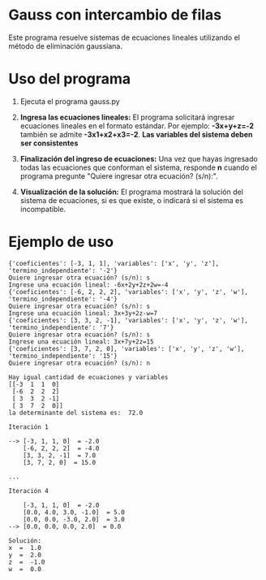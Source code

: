 # Gauss con intercambio de filas

Este programa resuelve sistemas de ecuaciones lineales utilizando el método de eliminación gaussiana.

# Uso del programa

1. Ejecuta el programa gauss.py

2. **Ingresa las ecuaciones lineales:** El programa solicitará ingresar ecuaciones lineales en el formato estándar. Por ejemplo: **-3x+y+z=-2** 
	también se admite **-3x1+x2+x3=-2**. **Las variables del sistema deben ser consistentes**

3. **Finalización del ingreso de ecuaciones:** Una vez que hayas ingresado todas las ecuaciones que conforman el sistema, responde  **n** cuando el programa pregunte "Quiere ingresar otra ecuación? (s/n):".

4. **Visualización de la solución:** El programa mostrará la solución del sistema de ecuaciones, si es que existe, o indicará si el sistema es incompatible.

# Ejemplo de uso

``` Ingrese una ecuación lineal: -3x+y+z=-2
{'coeficientes': [-3, 1, 1], 'variables': ['x', 'y', 'z'], 'termino_independiente': '-2'}
Quiere ingresar otra ecuación? (s/n): s
Ingrese una ecuación lineal: -6x+2y+2z+2w=-4
{'coeficientes': [-6, 2, 2, 2], 'variables': ['x', 'y', 'z', 'w'], 'termino_independiente': '-4'}
Quiere ingresar otra ecuación? (s/n): s
Ingrese una ecuación lineal: 3x+3y+2z-w=7
{'coeficientes': [3, 3, 2, -1], 'variables': ['x', 'y', 'z', 'w'], 'termino_independiente': '7'}
Quiere ingresar otra ecuación? (s/n): s
Ingrese una ecuación lineal: 3x+7y+2z=15
{'coeficientes': [3, 7, 2, 0], 'variables': ['x', 'y', 'z', 'w'], 'termino_independiente': '15'}
Quiere ingresar otra ecuación? (s/n): n

Hay igual cantidad de ecuaciones y variables
[[-3  1  1  0]
 [-6  2  2  2]
 [ 3  3  2 -1]
 [ 3  7  2  0]]
la determinante del sistema es:  72.0

Iteración 1

--> [-3, 1, 1, 0]  = -2.0
    [-6, 2, 2, 2]  = -4.0
    [3, 3, 2, -1]  = 7.0
    [3, 7, 2, 0]  = 15.0

...

Iteración 4

    [-3, 1, 1, 0]  = -2.0
    [0.0, 4.0, 3.0, -1.0]  = 5.0
    [0.0, 0.0, -3.0, 2.0]  = 3.0
--> [0.0, 0.0, 0.0, 2.0]  = 0.0

Solución:
x  =  1.0
y  =  2.0
z  =  -1.0
w  =  0.0

```

